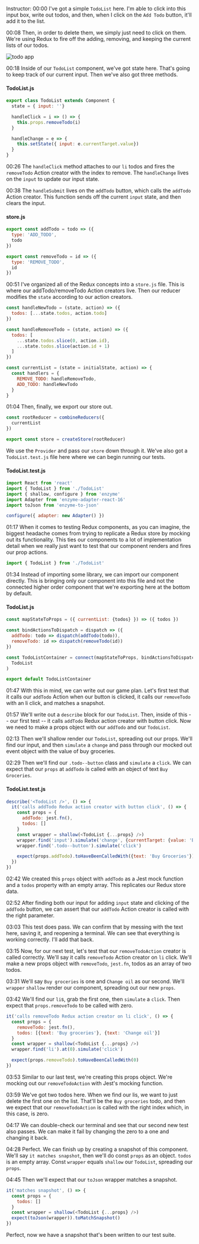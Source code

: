 Instructor: 00:00 I've got a simple `TodoList` here. I'm able to click into this input box, write out todos, and then, when I click on the `Add Todo` button, it'll add it to the list.

00:08 Then, in order to delete them, we simply just need to click on them. We're using Redux to fire off the adding, removing, and keeping the current lists of our todos.

![todo app](../images/react-test-redux-connect-components-with-enzyme-todo-app.png)

00:18 Inside of our `TodoList` component, we've got state here. That's going to keep track of our current input. Then we've also got three methods.

#### TodoList.js
```javascript
export class TodoList extends Component {
  state = { input: ''}

  handleClick = i => () => {
    this.props.removeTodo(i)
  }

  handleChange = e => {
    this.setState({ input: e.currentTarget.value})
  }
}
```

00:26 The `handleClick` method attaches to our `li` todos and fires the `removeTodo` Action creator with the index to remove. The `handleChange` lives on the `input` to update our input state.

00:38 The `handleSubmit` lives on the `addTodo` button, which calls the `addTodo` Action creator. This function sends off the current `input` state, and then clears the input.

#### store.js
``` javascript
export const addTodo = todo => ({
  type: 'ADD_TODO',
  todo
})

export const removeTodo = id => ({
  type: 'REMOVE_TODO',
  id
})
```

00:51 I've organized all of the Redux concepts into a `store.js` file. This is where our addTodo/removeTodo Action creators live. Then our reducer modifies the `state` according to our action creators.

```javascript
const handleNewTodo = (state, action) => ({
  todos: [...state.todos, action.todo]
})

const handleRemoveTodo = (state, action) => ({
  todos: [
    ...state.todos.slice(0, action.id),
    ...state.todos.slice(action.id + 1)
  ]
})

const currentList = (state = initialState, action) => {
  const handlers = {
    REMOVE_TODO: handleRemoveTodo,
    ADD_TODO: handleNewTodo
  }
}
```

01:04 Then, finally, we export our store out. 

```javascript
const rootReducer = combineReducers({
  currentList
})

export const store = createStore(rootReducer)
```

We use the `Provider` and pass our `store` down through it. We've also got a `TodoList.test.js` file here where we can begin running our tests.

#### TodoList.test.js
```javascript
import React from 'react'
import { TodoList } from './TodoList'
import { shallow, configure } from 'enzyme'
import Adapter from 'enzyme-adapter-react-16'
import toJson from 'enzyme-to-json'

configure({ adapter: new Adapter() })
```

01:17 When it comes to testing Redux components, as you can imagine, the biggest headache comes from trying to replicate a Redux store by mocking out its functionality. This ties our components to a lot of implementation detail when we really just want to test that our component renders and fires our prop actions.

```javascript
import { TodoList } from './TodoList'
```

01:34 Instead of importing some library, we can import our component directly. This is bringing only our component into this file and not the connected higher order component that we're exporting here at the bottom by default.

#### TodoList.js
```javascript
const mapStateToProps = ({ currentList: {todos} }) => ({ todos })

const bindActionsToDispatch = dispatch => ({
  addTodo: todo => dispatch(addTodo(todo)),
  removeTodo: id => dispatch(removeTodo(id))
})

const TodoListContainer = connect(mapStateToProps, bindActionsToDispatch)(
  TodoList
)

export default TodoListContainer
```

01:47 With this in mind, we can write out our game plan. Let's first test that it calls our `addTodo` Action when our button is clicked, it calls our `removeTodo` with an li click, and matches a snapshot.

01:57 We'll write out a `describe` block for our `TodoList`. Then, inside of this -- our first test -- it calls `addTodo` Redux action creator with button click. Now we need to make a props object with our `addTodo` and our `TodoList`.

02:13 Then we'll shallow render our `TodoList`, spreading out our props. We'll find our input, and then `simulate` a `change` and pass through our mocked out event object with the value of buy groceries.

02:29 Then we'll find our `.todo--button` class and `simulate` a `click`. We can expect that our `props` at `addTodo` is called with an object of text `Buy Groceries`.

#### TodoList.test.js
``` javascript
describe('<TodoList />', () => {
  it('calls addTodo Redux action creator with button click', () => {
    const props = {
      addTodo: jest.fn(),
      todos: []
    }
    const wrapper = shallow(<TodoList {...props} />)
    wrapper.find('input').simulate('change', {currentTarget: {value: 'Buy Groceries'}})
    wrapper.find('.todo--button').simulate('click')

    expect(props.addTodo).toHaveBeenCalledWith({text: 'Buy Groceries'})
  })
})
```

02:42 We created this `props` object with `addTodo` as a Jest mock function and a `todos` property with an empty array. This replicates our Redux store data.

02:52 After finding both our input for adding `input` state and clicking of the `addTodo` button, we can assert that our `addTodo` Action creator is called with the right parameter.

03:03 This test does pass. We can confirm that by messing with the text here, saving it, and reopening a terminal. We can see that everything is working correctly. I'll add that back.

03:15 Now, for our next test, let's test that our `removeTodoAction` creator is called correctly. We'll say it calls `removeTodo` Action creator on `li` click. We'll make a new props object with `removeTodo`, `jest.fn`, todos as an array of two todos.

03:31 We'll say `Buy groceries` is one and `Change oil` as our second. We'll `wrapper` `shallow` render our component, spreading out our new `props`.

03:42 We'll find our `li`s, grab the first one, then `simulate` a `click`. Then expect that `props.removeTodo` to be called with zero.

```javascript
it('calls removeTodo Redux action creator on li click', () => {
  const props = {
    removeTodo: jest.fn(),
    todos: [{text: 'Buy groceries'}, {text: 'Change oil'}]
  }
  const wrapper = shallow(<TodoList {...props} />)
  wrapper.find('li').at(0).simulate('click')

  expect(props.removeTodo).toHaveBeenCalledWith(0)
})
```

03:53 Similar to our last test, we're creating this props object. We're mocking out our `removeTodoAction` with Jest's mocking function.

03:59 We've got two todos here. When we find our lis, we want to just delete the first one on the list. That'll be the `Buy groceries` todo, and then we expect that our `removeTodoAction` is called with the right index which, in this case, is zero.

04:17 We can double-check our terminal and see that our second new test also passes. We can make it fail by changing the zero to a one and changing it back.

04:28 Perfect. We can finish up by creating a snapshot of this component. We'll say `it matches snapshot`, then we'll do const `props` as an object. `todos` is an empty array. Const `wrapper` equals `shallow` our `TodoList`, spreading our `props`.

04:45 Then we'll expect that our `toJson` wrapper matches a snapshot.

```javascript
it('matches snapshot', () => {
  const props = {
    todos: []
  }
  const wrapper = shallow(<TodoList {...props} />)
  expect(toJson(wrapper)).toMatchSnapshot()
})
```

 Perfect, now we have a snapshot that's been written to our test suite.
